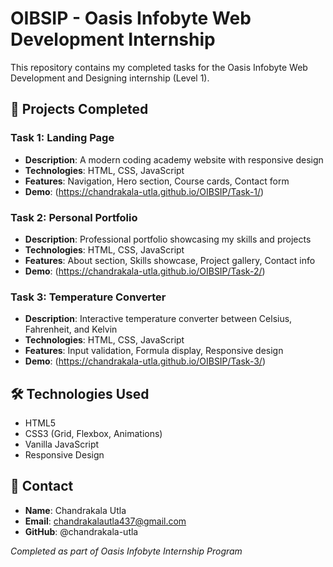 # OIBSIP - Oasis Infobyte Web Development Internship

This repository contains my completed tasks for the Oasis Infobyte Web Development and Designing internship (Level 1).

## 🚀 Projects Completed

### Task 1: Landing Page
- **Description**: A modern coding academy website with responsive design
- **Technologies**: HTML, CSS, JavaScript
- **Features**: Navigation, Hero section, Course cards, Contact form
- **Demo**: (https://chandrakala-utla.github.io/OIBSIP/Task-1/)

### Task 2: Personal Portfolio
- **Description**: Professional portfolio showcasing my skills and projects
- **Technologies**: HTML, CSS, JavaScript
- **Features**: About section, Skills showcase, Project gallery, Contact info
- **Demo**: (https://chandrakala-utla.github.io/OIBSIP/Task-2/)

### Task 3: Temperature Converter
- **Description**: Interactive temperature converter between Celsius, Fahrenheit, and Kelvin
- **Technologies**: HTML, CSS, JavaScript
- **Features**: Input validation, Formula display, Responsive design
- **Demo**: (https://chandrakala-utla.github.io/OIBSIP/Task-3/) 

## 🛠️ Technologies Used
- HTML5
- CSS3 (Grid, Flexbox, Animations)
- Vanilla JavaScript
- Responsive Design

## 📧 Contact
- **Name**: Chandrakala Utla
- **Email**: chandrakalautla437@gmail.com
- **GitHub**: @chandrakala-utla

*Completed as part of Oasis Infobyte Internship Program*

